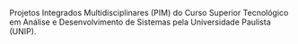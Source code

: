 Projetos Integrados Multidisciplinares (PIM) do Curso Superior Tecnológico em Análise e Desenvolvimento de Sistemas pela Universidade Paulista (UNIP).

